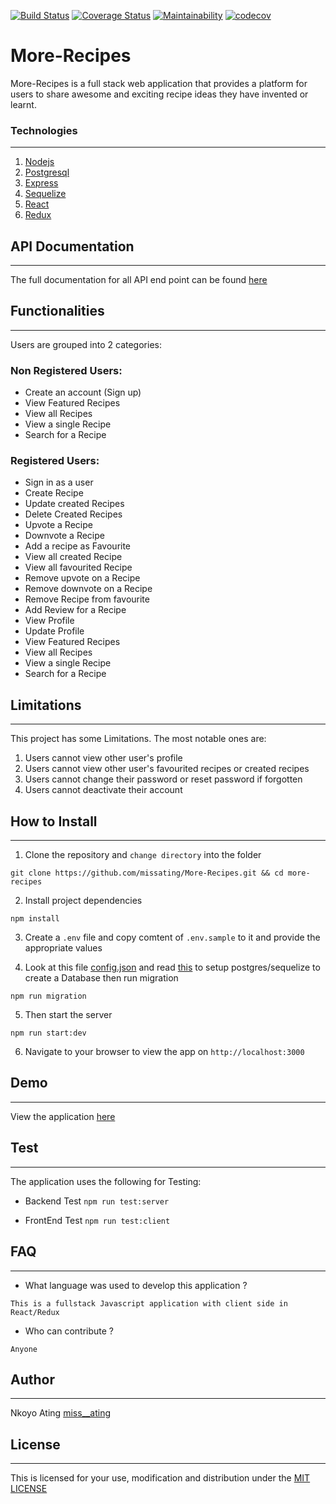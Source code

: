 [![Build Status](https://travis-ci.org/missating/More-Recipes.svg?branch=develop)](https://travis-ci.org/missating/More-Recipes)
[![Coverage Status](https://coveralls.io/repos/github/missating/More-Recipes/badge.svg?branch=develop)](https://coveralls.io/github/missating/More-Recipes?branch=develop)
[![Maintainability](https://api.codeclimate.com/v1/badges/1e34429abd769ade0fa9/maintainability)](https://codeclimate.com/github/missating/More-Recipes/maintainability)
[![codecov](https://codecov.io/gh/missating/More-Recipes/branch/develop/graph/badge.svg)](https://codecov.io/gh/missating/More-Recipes)


# More-Recipes
More-Recipes is a full stack web application that provides a platform for users to share awesome and exciting recipe ideas they have invented or learnt.

 ### Technologies
 ----

 1. [Nodejs](https://nodejs.org/en/)
 2. [Postgresql](https://www.postgresql.org/)
 3. [Express](https://expressjs.com/)
 4. [Sequelize](http://docs.sequelizejs.com/)
 5. [React](https://reactjs.org/)
 6. [Redux](https://redux.js.org/)

## API Documentation
----
The full documentation for all API end point can be found [here](https://nkoyo-more-recipes.herokuapp.com/api/docs/)

## Functionalities 
----
Users are grouped into 2 categories: 

### Non Registered Users: 
* Create an account (Sign up)
* View Featured Recipes 
* View all Recipes 
* View a single Recipe 
* Search for a Recipe

### Registered Users: 
* Sign in as a user 
* Create Recipe 
* Update created Recipes
* Delete Created Recipes 
* Upvote a Recipe
* Downvote a Recipe 
* Add a recipe as Favourite
* View all created Recipe
* View all favourited Recipe
* Remove upvote on a Recipe
* Remove downvote on a Recipe
* Remove Recipe from favourite
* Add Review for a Recipe 
* View Profile
* Update Profile
* View Featured Recipes 
* View all Recipes 
* View a single Recipe 
* Search for a Recipe

## Limitations 
----
This project has some Limitations. The most notable ones are:

1. Users cannot view other user's profile
2. Users cannot view other user's favourited recipes or created recipes
3. Users cannot change their password or reset password if forgotten
4. Users cannot deactivate their account

## How to Install
____

1. Clone the repository and `change directory` into the folder 

`git clone https://github.com/missating/More-Recipes.git && cd more-recipes`

2. Install project dependencies 

`npm install`

3. Create a `.env` file and copy comtent of `.env.sample` to it and provide the appropriate values

4. Look at this file [config.json](https://github.com/missating/More-Recipes/blob/develop/server/config/config.js) and read [this](https://www.codementor.io/engineerapart/getting-started-with-postgresql-on-mac-osx-are8jcopb) to setup postgres/sequelize to create a Database then run migration

`npm run migration`

5. Then start the server 

`npm run start:dev`

6. Navigate to your browser to view the app on `http://localhost:3000`

## Demo
____

View the application [here](https://nkoyo-more-recipes.herokuapp.com/)

## Test
____

The application uses the following for Testing:

* Backend Test 
`npm run test:server` 

* FrontEnd Test
`npm run test:client`

## FAQ 
____

* What language was used to develop this application ?

`This is a fullstack Javascript application with client side in React/Redux`

* Who can contribute ?

`Anyone`

## Author 
____

Nkoyo Ating [miss__ating](https://missating.github.io/)

## License 
____

This is licensed for your use, modification and distribution under the [MIT LICENSE](https://github.com/missating/More-Recipes/blob/develop/LICENSE)
